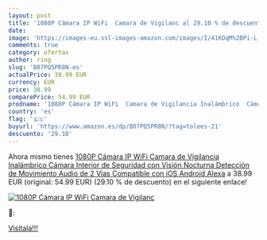```yaml
---
layout: post
title: '1080P Cámara IP WiFi  Camara de Vigilanc al 29.10 % de descuento'
date: 
image: 'https://images-eu.ssl-images-amazon.com/images/I/41KOqM%2BPi-L._SL200_.jpg'
comments: true
category: ofertas
author: ring
slug: 'B07PQ5PR8N-es'
actualPrice: 38.99 EUR
currency: EUR
price: 38.99
comparePrice: 54.99 EUR
prodname: '1080P Cámara IP WiFi  Camara de Vigilancia Inalámbrico  Cámara Interior de Seguridad con Visión Nocturna  Detección de Movimiento  Audio de 2 Vías  Compatible con iOS  Android  Alexa'
country: 'es'
flag: '🇪🇸'
buyurl: 'https://www.amazon.es/dp/B07PQ5PR8N/?tag=tolees-21'
descuento: '29.10'
---
```


Ahora mismo tienes [1080P Cámara IP WiFi  Camara de Vigilancia Inalámbrico  Cámara Interior de Seguridad con Visión Nocturna  Detección de Movimiento  Audio de 2 Vías  Compatible con iOS  Android  Alexa](https://www.amazon.es/dp/B07PQ5PR8N/?tag=tolees-21) a 38.99 EUR (original: 54.99 EUR) (29.10 %  de descuento) en el siguiente enlace!

[![1080P Cámara IP WiFi  Camara de Vigilanc](https://images-eu.ssl-images-amazon.com/images/I/41KOqM%2BPi-L._SL200_.jpg)](https://www.amazon.es/dp/B07PQ5PR8N/?tag=tolees-21)

🔎:


[Visítala!!!](https://www.amazon.es/dp/B07PQ5PR8N/?tag=tolees-21)
